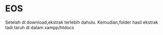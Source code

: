 # EOS
Setelah di download,ekstrak terlebih dahulu.
Kemudian,folder hasil ekstrak tadi taruh di dalam xampp/htdocs
